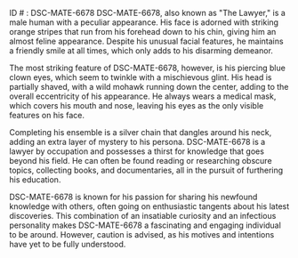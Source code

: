 ID # : DSC-MATE-6678
DSC-MATE-6678, also known as "The Lawyer," is a male human with a peculiar appearance. His face is adorned with striking orange stripes that run from his forehead down to his chin, giving him an almost feline appearance. Despite his unusual facial features, he maintains a friendly smile at all times, which only adds to his disarming demeanor. 

The most striking feature of DSC-MATE-6678, however, is his piercing blue clown eyes, which seem to twinkle with a mischievous glint. His head is partially shaved, with a wild mohawk running down the center, adding to the overall eccentricity of his appearance. He always wears a medical mask, which covers his mouth and nose, leaving his eyes as the only visible features on his face.

Completing his ensemble is a silver chain that dangles around his neck, adding an extra layer of mystery to his persona. DSC-MATE-6678 is a lawyer by occupation and possesses a thirst for knowledge that goes beyond his field. He can often be found reading or researching obscure topics, collecting books, and documentaries, all in the pursuit of furthering his education.

DSC-MATE-6678 is known for his passion for sharing his newfound knowledge with others, often going on enthusiastic tangents about his latest discoveries. This combination of an insatiable curiosity and an infectious personality makes DSC-MATE-6678 a fascinating and engaging individual to be around. However, caution is advised, as his motives and intentions have yet to be fully understood.